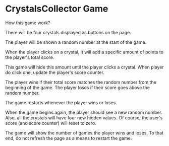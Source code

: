# CrystalsCollector Game

How this game work?

There will be four crystals displayed as buttons on the page.

The player will be shown a random number at the start of the game.

When the player clicks on a crystal, it will add a specific amount of points to the player's total score.

This game will hide this amount until the player clicks a crystal.
When player do click one, update the player's score counter.

The player wins if their total score matches the random number from the beginning of the game.
The player loses if their score goes above the random number.

The game restarts whenever the player wins or loses.

When the game begins again, the player should see a new random number. 
Also, all the crystals will have four new hidden values. 
Of course, the user's score (and score counter) will reset to zero.

The game will show the number of games the player wins and loses. 
To that end, do not refresh the page as a means to restart the game.
